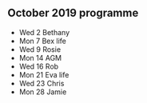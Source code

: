 ## October 2019 programme

* Wed 2 Bethany
* Mon 7 Bex life‬
* Wed 9 Rosie‬
* Mon 14 AGM‬
* Wed 16 Rob‬
* Mon 21 Eva life‬
* Wed 23 Chris‬
* Mon 28 Jamie